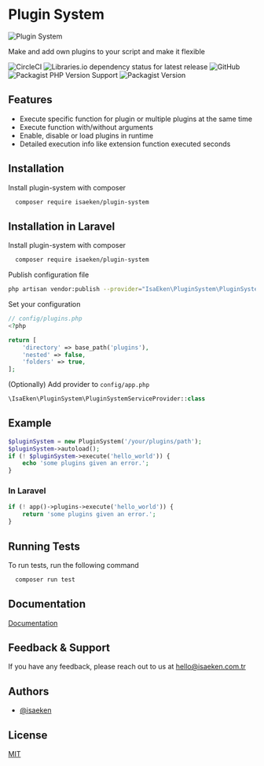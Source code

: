 
# Plugin System

![Plugin System](https://banners.beyondco.de/Plugin%20System.png?theme=light&packageManager=composer+require&packageName=isaeken%2Fplugin-system&pattern=architect&style=style_1&description=Make+plugins+to+your+script+and+make+it+flexible.&md=1&showWatermark=1&fontSize=100px&images=puzzle)

Make and add own plugins to your script and make it flexible

![CircleCI](https://img.shields.io/circleci/build/github/isaeken/plugin-system)
![Libraries.io dependency status for latest release](https://img.shields.io/librariesio/release/github/isaeken/plugin-system)
![GitHub](https://img.shields.io/github/license/isaeken/plugin-system)
![Packagist PHP Version Support](https://img.shields.io/packagist/php-v/isaeken/plugin-system)
![Packagist Version](https://img.shields.io/packagist/v/isaeken/plugin-system)

## Features

- Execute specific function for plugin or multiple plugins at the same time
- Execute function with/without arguments
- Enable, disable or load plugins in runtime
- Detailed execution info like extension function executed seconds

## Installation

Install plugin-system with composer

```bash 
  composer require isaeken/plugin-system
```

## Installation in Laravel

Install plugin-system with composer

```bash 
  composer require isaeken/plugin-system
```

Publish configuration file

```bash
php artisan vendor:publish --provider="IsaEken\PluginSystem\PluginSystemServiceProvider"
```

Set your configuration

```php
// config/plugins.php
<?php

return [
    'directory' => base_path('plugins'),
    'nested' => false,
    'folders' => true,
];
```

(Optionally)
Add provider to ``config/app.php``
```php
\IsaEken\PluginSystem\PluginSystemServiceProvider::class
```

## Example

```php
$pluginSystem = new PluginSystem('/your/plugins/path');
$pluginSystem->autoload();
if (! $pluginSystem->execute('hello_world')) {
    echo 'some plugins given an error.';
}
```

### In Laravel

```php
if (! app()->plugins->execute('hello_world')) {
    return 'some plugins given an error.';
}
```

## Running Tests

To run tests, run the following command

```bash
  composer run test
```


## Documentation

[Documentation](https://isaeken.github.io/plugin-system)


## Feedback & Support

If you have any feedback, please reach out to us at hello@isaeken.com.tr


## Authors

- [@isaeken](https://www.github.com/isaeken)


## License

[MIT](LICENSE.md)

